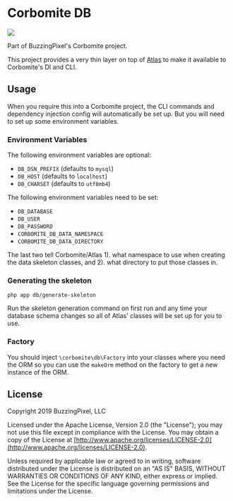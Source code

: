 # Corbomite DB

<p><a href="https://travis-ci.org/buzzingpixel/corbomite-db"><img src="https://travis-ci.org/buzzingpixel/corbomite-db.svg?branch=master"></a></p>

Part of BuzzingPixel's Corbomite project.

This project provides a very thin layer on top of [Atlas](http://atlasphp.io/) to make it available to Corbomite's DI and CLI.

## Usage

When you require this into a Corbomite project, the CLI commands and dependency injection config will automatically be set up. But you will need to set up some environment variables.

### Environment Variables

The following environment variables are optional:

- `DB_DSN_PREFIX` (defaults to `mysql`)
- `DB_HOST` (defaults to `localhost`)
- `DB_CHARSET` (defaults to `utf8mb4`)

The following environment variables need to be set:

- `DB_DATABASE`
- `DB_USER`
- `DB_PASSWORD`
- `CORBOMITE_DB_DATA_NAMESPACE`
- `CORBOMITE_DB_DATA_DIRECTORY`

The last two tell Corbomite/Atlas 1). what namespace to use when creating the data skeleton classes, and 2). what directory to put those classes in.

### Generating the skeleton

`php app db/generate-skeleton`

Run the skeleton generation command on first run and any time your database schema changes so all of Atlas' classes will be set up for you to use.

### Factory

You should inject `\corbomite\db\Factory` into your classes where you need the ORM so you can use the `makeOrm` method on the factory to get a new instance of the ORM.

## License

Copyright 2019 BuzzingPixel, LLC

Licensed under the Apache License, Version 2.0 (the "License");
you may not use this file except in compliance with the License.
You may obtain a copy of the License at [http://www.apache.org/licenses/LICENSE-2.0](http://www.apache.org/licenses/LICENSE-2.0).

Unless required by applicable law or agreed to in writing, software
distributed under the License is distributed on an "AS IS" BASIS,
WITHOUT WARRANTIES OR CONDITIONS OF ANY KIND, either express or implied.
See the License for the specific language governing permissions and
limitations under the License.
